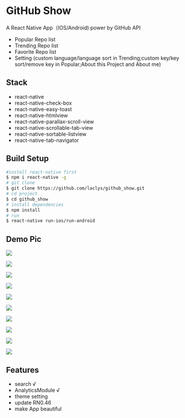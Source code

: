 # GitHub Show
 A React Native App（IOS/Android) power by GitHub API
 - Popular Repo list
 - Trending Repo list
 - Favorite Repo list
 - Setting 
  (custom language/language sort in Trending;custom key/key sort/remove key in Popular;About this Project and About me)

## Stack
- react-native
- react-native-check-box
- react-native-easy-toast
- react-native-htmlview
- react-native-parallax-scroll-view
- react-native-scrollable-tab-view
- react-native-sortable-listview
- react-native-tab-navigator

## Build Setup
```bash
#install react-native first
$ npm i react-native -g
# git clone
$ git clone https://github.com/laclys/github_show.git
# cd project
$ cd github_show
# install dependencies
$ npm install
# run
$ react-native run-ios/run-android
```
## Demo Pic
![](./demoPic/demo1.png)

![](./demoPic/demo2.png)

![](./demoPic/demo3.png)

![](./demoPic/demo4.png)

![](./demoPic/demo5.png)

![](./demoPic/demo6.png)

![](./demoPic/demo7.png)

![](./demoPic/demo8.png)

![](./demoPic/demo9.png)

![](./demoPic/demo10.png)

## Features
- search  √
- AnalyticsModule √
- theme setting
- update RN0.46
- make App beautiful